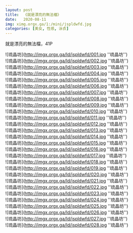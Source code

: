 ```yaml
---
layout: post
title:  《就是漂亮的無法檔》
date:   2020-08-11
img: ximg.orgx.ga/1:/mini/jspldwfd.jpg
categories: [美女, 性感, 泳衣]
---
```


就是漂亮的無法檔，41P

![琉晶坊](http://imgx.orgx.ga/ld/jspldwfd/001.jpg ''琉晶坊'') <br>
![琉晶坊](http://imgx.orgx.ga/ld/jspldwfd/002.jpg ''琉晶坊'') <br>
![琉晶坊](http://imgx.orgx.ga/ld/jspldwfd/003.jpg ''琉晶坊'') <br>
![琉晶坊](http://imgx.orgx.ga/ld/jspldwfd/004.jpg ''琉晶坊'') <br>
![琉晶坊](http://imgx.orgx.ga/ld/jspldwfd/005.jpg ''琉晶坊'') <br>
![琉晶坊](http://imgx.orgx.ga/ld/jspldwfd/006.jpg ''琉晶坊'') <br>
![琉晶坊](http://imgx.orgx.ga/ld/jspldwfd/007.jpg ''琉晶坊'') <br>
![琉晶坊](http://imgx.orgx.ga/ld/jspldwfd/008.jpg ''琉晶坊'') <br>
![琉晶坊](http://imgx.orgx.ga/ld/jspldwfd/009.jpg ''琉晶坊'') <br>
![琉晶坊](http://imgx.orgx.ga/ld/jspldwfd/010.jpg ''琉晶坊'') <br>
![琉晶坊](http://imgx.orgx.ga/ld/jspldwfd/011.jpg ''琉晶坊'') <br>
![琉晶坊](http://imgx.orgx.ga/ld/jspldwfd/012.jpg ''琉晶坊'') <br>
![琉晶坊](http://imgx.orgx.ga/ld/jspldwfd/013.jpg ''琉晶坊'') <br>
![琉晶坊](http://imgx.orgx.ga/ld/jspldwfd/014.jpg ''琉晶坊'') <br>
![琉晶坊](http://imgx.orgx.ga/ld/jspldwfd/015.jpg ''琉晶坊'') <br>
![琉晶坊](http://imgx.orgx.ga/ld/jspldwfd/016.jpg ''琉晶坊'') <br>
![琉晶坊](http://imgx.orgx.ga/ld/jspldwfd/017.jpg ''琉晶坊'') <br>
![琉晶坊](http://imgx.orgx.ga/ld/jspldwfd/018.jpg ''琉晶坊'') <br>
![琉晶坊](http://imgx.orgx.ga/ld/jspldwfd/019.jpg ''琉晶坊'') <br>
![琉晶坊](http://imgx.orgx.ga/ld/jspldwfd/020.jpg ''琉晶坊'') <br>
![琉晶坊](http://imgx.orgx.ga/ld/jspldwfd/021.jpg ''琉晶坊'') <br>
![琉晶坊](http://imgx.orgx.ga/ld/jspldwfd/022.jpg ''琉晶坊'') <br>
![琉晶坊](http://imgx.orgx.ga/ld/jspldwfd/023.jpg ''琉晶坊'') <br>
![琉晶坊](http://imgx.orgx.ga/ld/jspldwfd/024.jpg ''琉晶坊'') <br>
![琉晶坊](http://imgx.orgx.ga/ld/jspldwfd/025.jpg ''琉晶坊'') <br>
![琉晶坊](http://imgx.orgx.ga/ld/jspldwfd/026.jpg ''琉晶坊'') <br>
![琉晶坊](http://imgx.orgx.ga/ld/jspldwfd/027.jpg ''琉晶坊'') <br>
![琉晶坊](http://imgx.orgx.ga/ld/jspldwfd/028.jpg ''琉晶坊'') <br>
